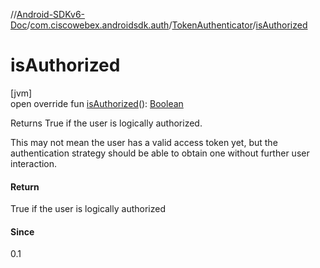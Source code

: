 //[Android-SDKv6-Doc](../../../index.md)/[com.ciscowebex.androidsdk.auth](../index.md)/[TokenAuthenticator](index.md)/[isAuthorized](is-authorized.md)

# isAuthorized

[jvm]\
open override fun [isAuthorized](is-authorized.md)(): [Boolean](https://kotlinlang.org/api/latest/jvm/stdlib/kotlin/-boolean/index.html)

Returns True if the user is logically authorized.

This may not mean the user has a valid access token yet, but the authentication strategy should be able to obtain one without further user interaction.

#### Return

True if the user is logically authorized

#### Since

0.1
